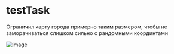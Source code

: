 # testTask

Ограничил карту города примерно таким размером, чтобы не заморачиваться слишком сильно с рандомными координтами

![image](https://github.com/krieg31/testTask/assets/30927511/7b75af81-d042-490a-9e10-c6c79cffcf5e)


